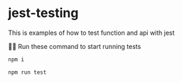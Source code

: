 # jest-testing
This is examples of how to test function and api with jest

🏃‍♂️ Run these command to start running tests
```javascript
npm i
```
```javascript
npm run test
```
